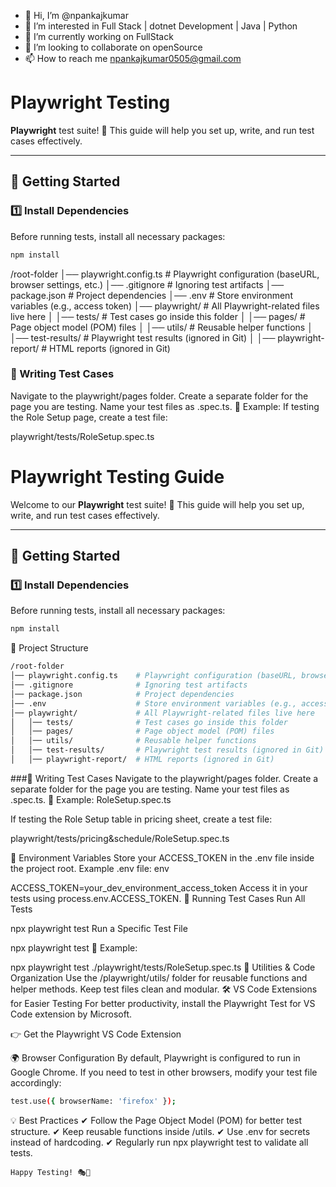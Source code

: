 - 👋 Hi, I’m @npankajkumar
- 👀 I’m interested in Full Stack | dotnet Development | Java | Python
- 🌱 I’m currently working on FullStack
- 💞️ I’m looking to collaborate on openSource
- 📫 How to reach me npankajkumar0505@gmail.com

<!---
npankajkumar/npankajkumar is a ✨ special ✨ repository because its `README.md` (this file) appears on your GitHub profile.
You can click the Preview link to take a look at your changes.
--->

# Playwright Testing

**Playwright** test suite! 🚀 This guide will help you set up, write, and run test cases effectively.

---

## 📌 Getting Started

### 1️⃣ Install Dependencies

Before running tests, install all necessary packages:

```sh
npm install
```

/root-folder
│── playwright.config.ts # Playwright configuration (baseURL, browser settings, etc.)
│── .gitignore # Ignoring test artifacts
│── package.json # Project dependencies
│── .env # Store environment variables (e.g., access token)
│── playwright/ # All Playwright-related files live here
│ │── tests/ # Test cases go inside this folder
│ │── pages/ # Page object model (POM) files
│ │── utils/ # Reusable helper functions
│ │── test-results/ # Playwright test results (ignored in Git)
│ │── playwright-report/ # HTML reports (ignored in Git)

### 📝 Writing Test Cases

Navigate to the playwright/pages folder.
Create a separate folder for the page you are testing.
Name your test files as <filename>.spec.ts.
📌 Example:
If testing the Role Setup page, create a test file:

playwright/tests/RoleSetup.spec.ts

# Playwright Testing Guide

Welcome to our **Playwright** test suite! 🚀 This guide will help you set up, write, and run test cases effectively.

---

## 📌 Getting Started

### 1️⃣ Install Dependencies

Before running tests, install all necessary packages:

```sh
npm install
```

📂 Project Structure
```sh
/root-folder
│── playwright.config.ts    # Playwright configuration (baseURL, browser settings, etc.)
│── .gitignore              # Ignoring test artifacts
│── package.json            # Project dependencies
│── .env                    # Store environment variables (e.g., access token)
│── playwright/             # All Playwright-related files live here
│   │── tests/              # Test cases go inside this folder
│   │── pages/              # Page object model (POM) files
│   │── utils/              # Reusable helper functions
│   │── test-results/       # Playwright test results (ignored in Git)
│   │── playwright-report/  # HTML reports (ignored in Git)

```


###📝 Writing Test Cases
Navigate to the playwright/pages folder.
Create a separate folder for the page you are testing.
Name your test files as <filename>.spec.ts.
📌 Example: RoleSetup.spec.ts

If testing the Role Setup table in pricing sheet, create a test file:

playwright/tests/pricing&schedule/RoleSetup.spec.ts



🔑 Environment Variables
Store your ACCESS_TOKEN in the .env file inside the project root.
Example .env file:
env

ACCESS_TOKEN=your_dev_environment_access_token
Access it in your tests using process.env.ACCESS_TOKEN.
🚀 Running Test Cases
Run All Tests


npx playwright test
Run a Specific Test File


npx playwright test <file-path>
📌 Example:



npx playwright test ./playwright/tests/RoleSetup.spec.ts
🔧 Utilities & Code Organization
Use the /playwright/utils/ folder for reusable functions and helper methods.
Keep test files clean and modular.
🛠 VS Code Extensions for Easier Testing
For better productivity, install the Playwright Test for VS Code extension by Microsoft.

👉 Get the Playwright VS Code Extension

🌍 Browser Configuration
By default, Playwright is configured to run in Google Chrome.
If you need to test in other browsers, modify your test file accordingly:

```sh
test.use({ browserName: 'firefox' });
```

💡 Best Practices
✔ Follow the Page Object Model (POM) for better test structure.
✔ Keep reusable functions inside /utils.
✔ Use .env for secrets instead of hardcoding.
✔ Regularly run npx playwright test to validate all tests.

```
Happy Testing! 🎭🚀
```

